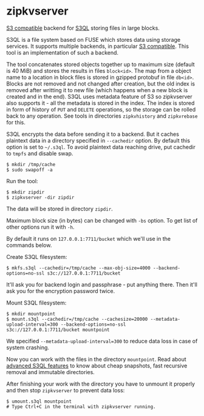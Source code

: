 # zipkvserver

[S3 compatible][s3c] backend for [S3QL][s3ql] storing files in
large blocks.

S3QL is a file system based on FUSE which stores data
using storage services. It supports multiple backends, in particular
[S3 compatible][s3c]. This tool is an implementation of such a backend.

The tool concatenates stored objects together up to maximum size
(default is 40 MiB) and stores the results in files `block<id>`.
The map from a object name to a location in block files is stored
in gzipped protobuf in file `db<id>`. Blocks are not removed and
not changed after creation, but the old index is removed after
writting it to new file (which happens when a new block is created
and in the end). S3QL uses metadata feature of S3 so zipkvserver also
supports it - all the metadata is stored in the index. The index is
stored in form of history of `PUT` and `DELETE` operations,
so the storage can be rolled back to any operation. See tools in
directories `zipkvhistory` and `zipkvrebase` for this.

S3QL encrypts the data before sending it to a backend. But it caches
plaintext data in a directory specified in `--cachedir` option.
By default this option is set to `~/.s3ql`. To avoid plaintext data
reaching drive, put cachedir to `tmpfs` and disable swap.

```
$ mkdir /tmp/cache
$ sudo swapoff -a
```

Run the tool:

```
$ mkdir zipdir
$ zipkvserver -dir zipdir
```

The data will be stored in directory `zipdir`.

Maximum block size (in bytes) can be changed with `-bs` option.
To get list of other options run it with `-h`.

By default it runs on `127.0.0.1:7711/bucket` which we'll
use in the commands below.

Create S3QL filesystem:

```
$ mkfs.s3ql --cachedir=/tmp/cache --max-obj-size=4000 --backend-options=no-ssl s3c://127.0.0.1:7711/bucket
```

It'll ask you for backend login and passphrase - put anything there.
Then it'll ask you for the encryption password twice.

Mount S3QL filesystem:

```
$ mkdir mountpoint
$ mount.s3ql --cachedir=/tmp/cache --cachesize=20000 --metadata-upload-interval=300 --backend-options=no-ssl s3c://127.0.0.1:7711/bucket mountpoint
```

We specified `--metadata-upload-interval=300` to reduce data loss
in case of system crashing.

Now you can work with the files in the directory `mountpoint`.
Read about [advanced S3QL features][s3ql-advanced] to know about
cheap snapshots, fast recursive removal and immutable directories.

After finishing your work with the directory you have to unmount it
properly and then stop `zipkvserver` to prevent data loss:

```
$ umount.s3ql mountpoint
# Type Ctrl+C in the terminal with zipkvserver running.
```

[s3c]: http://www.rath.org/s3ql-docs/backends.html#s3-compatible
[s3ql]: http://www.rath.org/s3ql-docs/
[s3ql-advanced]: http://www.rath.org/s3ql-docs/special.html
